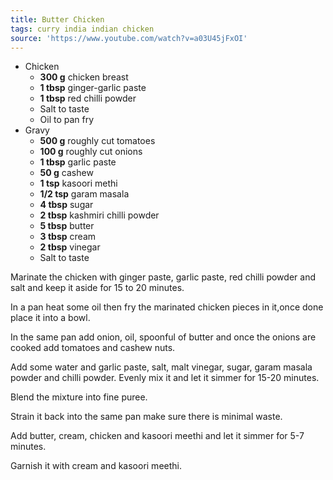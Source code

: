 ```yaml
---
title: Butter Chicken
tags: curry india indian chicken
source: 'https://www.youtube.com/watch?v=a03U45jFxOI'
---
```


- Chicken
  - **300 g** chicken breast
  - **1 tbsp** ginger-garlic paste
  - **1 tbsp** red chilli powder
  - Salt to taste
  - Oil to pan fry
- Gravy
  - **500 g** roughly cut tomatoes
  - **100 g** roughly cut onions
  - **1 tbsp** garlic paste
  - **50 g** cashew
  - **1 tsp** kasoori methi
  - **1/2 tsp** garam masala
  - **4 tbsp** sugar
  - **2 tbsp** kashmiri chilli powder
  - **5 tbsp** butter
  - **3 tbsp** cream
  - **2 tbsp** vinegar
  - Salt to taste

Marinate the chicken with ginger paste, garlic paste, red chilli powder and salt and keep it aside for 15 to 20 minutes.

In a pan heat some oil then fry the marinated chicken pieces in it,once done place it into a bowl.

In the same pan add onion, oil, spoonful of butter and once the onions are cooked add tomatoes and cashew nuts.

Add some water and garlic paste, salt, malt vinegar, sugar, garam masala powder and chilli powder. Evenly mix it and let it simmer for 15-20 minutes.

Blend the mixture into fine puree.

Strain it back into the same pan make sure there is minimal waste.

Add butter, cream, chicken and kasoori meethi and let it simmer for 5-7 minutes.

Garnish it with cream and kasoori meethi.
